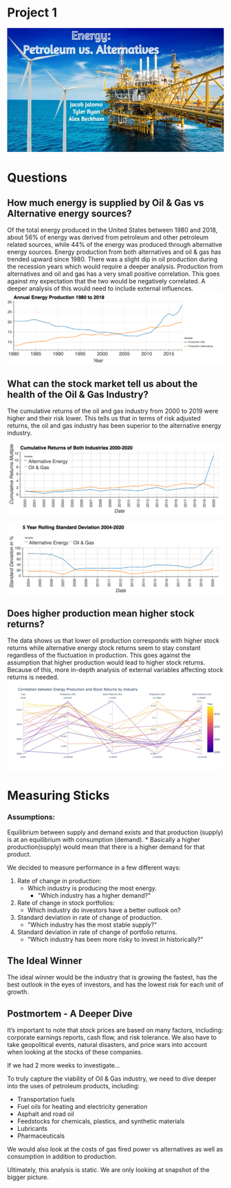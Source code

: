 # Project 1

![Alternative](Images/oil-and-gas-turbines-alternative.jpg)
# Questions

## How much energy is supplied by Oil & Gas vs Alternative energy sources?
Of the total energy produced in the United States between 1980 and 2018, about 56% of energy was derived from petroleum and other petroleum related sources, while 44% of the energy was produced through alternative energy sources. Energy production from both alternatives and oil & gas has trended upward since 1980. There was a slight dip in oil production during the recession years which would require a deeper analysis. Production from alternatives and oil and gas has a very small positive correlation. This goes against my expectation that the two would be negatively correlated. A deeper analysis of this would need to include external influences.
![Production Values](Images/combined_production.png)

## What can the stock market tell us about the health of the Oil & Gas Industry?  

The cumulative returns of the oil and gas industry from 2000 to 2019 were higher and their risk lower. This tells us that in terms of risk adjusted returns, the oil and gas industry has been superior to the alternative energy industry.

![cumulative returns](Images/cumulative_returns.png)

![Std](Images/5_year_stdev.png)

## Does higher production mean higher stock returns?
The data shows us that lower oil production corresponds with higher stock returns while alternative energy stock returns seem to stay constant regardless of the fluctuation in production. This goes against the assumption that higher production would lead to higher stock returns. Because of this, more in-depth analysis of external variables affecting stock returns is needed.
![parallel coordinates](Images/production_vs_returns_all.png)


# Measuring Sticks
### Assumptions:
Equilibrium between supply and demand exists and that production (supply) is at an equilibrium with consumption (demand).
    * Basically a higher production(supply) would mean that there is a higher demand for that product.

We decided to measure performance in a few different ways:

1) Rate of change in production:
    * Which industry is producing the most energy.
        * "Which industry has a higher demand?"
2) Rate of change in stock portfolios:
    * Which industry do investors have a better outlook on?
3) Standard deviation in rate of change of production.
    * "Which industry has the most stable supply?"
3) Standard deviation in rate of change of portfolio returns.
    * "Which industry has been more risky to invest in historically?"

## The Ideal Winner
The ideal winner would be the industry that is growing the fastest, has the best outlook in the eyes of investors, and has the lowest risk for each unit of growth.

## Postmortem - A Deeper Dive

It’s important to note that stock prices are based on many factors, including: corporate earnings reports, cash flow, and risk tolerance. We also have to take geopolitical events, natural disasters, and price wars into account when looking at the stocks of these companies. 


If we had 2 more weeks to investigate…

To truly capture the viability of Oil & Gas industry, we need to dive deeper into the uses of petroleum products, including:

  * Transportation fuels
  * Fuel oils for heating and electricity generation
  * Asphalt and road oil
  * Feedstocks for chemicals, plastics, and synthetic materials 
  * Lubricants
  * Pharmaceuticals

We would also look at the costs of gas fired power vs alternatives as well as consumption in addition to production. 

Ultimately, this analysis is static. We are only looking at snapshot of the bigger picture.

